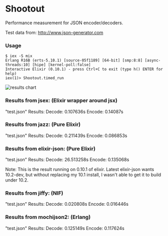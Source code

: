 # Shootout

Performance measurement for JSON encoder/decoders.

Test data from: http://www.json-generator.com

### Usage

	$ iex -S mix
	Erlang R16B (erts-5.10.1) [source-05f1189] [64-bit] [smp:8:8] [async-threads:10] [hipe] [kernel-poll:false]
	Interactive Elixir (0.10.1) - press Ctrl+C to exit (type h() ENTER for help)
	iex(1)> Shootout.timed_run


![results chart](https://raw.github.com/n1rvana/Shootout/master/chart.jpg "Results")
### Results from jsex: (Elixir wrapper around jsx)

"test.json" Results: Decode: 0.107636s Encode: 0.14087s

### Results from jazz: (Pure Elixir)

"test.json" Results: Decode: 0.211439s Encode: 0.086853s

### Results from elixir-json: (Pure Elixir)

"test.json" Results: Decode: 26.513258s Encode: 0.135068s

Note: This is the result running on 0.10.1 of elixir.  Latest elixir-json wants 10.2-dev,
but without replacing my 10.1 install, I wasn't able to get it to build under 10.2. 

### Results from jiffy: (NIF)

"test.json" Results: Decode: 0.020808s Encode: 0.016446s

### Results from mochijson2: (Erlang)

"test.json" Results: Decode: 0.125149s Encode: 0.117624s
